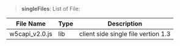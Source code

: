 > **singleFiles**:
> List of File:


File Name         | Type      | Description   |
--------------------|------------------|-----------------------|
w5capi_v2.0.js       | lib   | client side single file vertion 1.3   |
